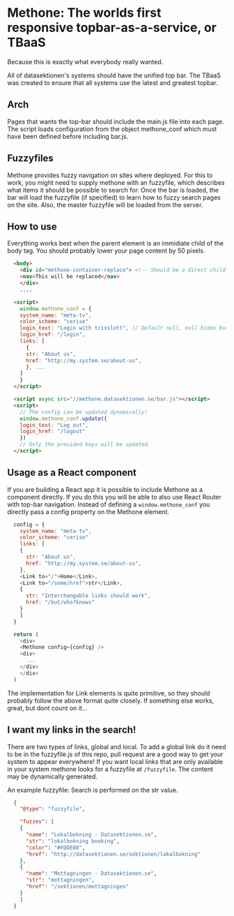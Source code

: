 Methone: The worlds first responsive topbar-as-a-service, or TBaaS
==================================================================
Because this is exactly what everybody really wanted.

All of datasektionen's systems should have the unified top bar. The
TBaaS was created to ensure that all systems use the latest and
greatest topbar.

Arch
----

Pages that wants the top-bar should include the main.js file into
each page. The script loads configuration from the object methone_conf
which must have been defined before including bar.js.

Fuzzyfiles
----------
Methone provides fuzzy navigation on sites where deployed. For this to work,
you might need to supply methone with an fuzzyfile, which describes what items
it should be possible to search for. Once the bar is loaded, the bar will load
the fuzzyfile (if specified) to learn how to fuzzy search pages on the site. Also,
the master fuzzyfile will be loaded from the server.

How to use
----------
Everything works best when the parent element is an immidiate child of the body
tag. You should probably lower your page content by 50 pixels.
```html
  <body>
    <div id="methone-container-replace"> <!-- Should be a direct child of body -->
    <nav>This will be replaced</nav>
    </div>
    ....

  <script>
    window.methone_conf = {
    system_name: "meta-tv",
    color_scheme: "cerise"
    login_text: "Login with trisslott", // Default null, null hides button
    login_href: "/login",
    links: [
      {
      str: "About us",
      href: "http://my.system.se/about-us",
      }, ...
    ]
    }
  </script>

  <script async src="//methone.datasektionen.se/bar.js"></script>
  <script>
    // The config can be updated dynamically!
    window.methone_conf.update({
    login_text: "Log out",
    login_href: "/logout"
    })
    // Only the provided keys will be updated.
  </script>
```
    
Usage as a React component
--------------------------

If you are building a React app it is possible to include Methone as a component directly. If you do this you will be able to also use React Router with top-bar navigation. Instead of defining a `window.methone_conf` you directly pass a config property on the Methone element.
```javascript
  config = {
    system_name: "meta-tv",
    color_scheme: "cerise"
    links: [
    {
      str: "About us",
      href: "http://my.system.se/about-us",
    },
    <Link to="/">Home</Link>,
    <Link to="/some/href">str</Link>,
    {
      str: "Interchangable links should work",
      href: "/but/who?knows"
    }
    ]
  }

  return (
    <div>
    <Methone config={config} />
    <div>
      ...
    </div>
    </div>
  )
```

The implementation for Link elements is quite primitive, so they should probably follow the above format quite closely. If something else works, great, but dont count on it...

I want my links in the search!
------------------------------
There are two types of links, global and local. To add a global link do it need to be in the fuzzyfile.js of this repo, pull request are a good way to get your system to appear everywhere!
If you want local links that are only available in your system methone looks for a fuzzyfile at `/fuzzyfile`. The content may be dynamically generated.

An example fuzzyfile:
Search is performed on the str value.
```json
  {
    "@type": "fuzzyfile",

    "fuzzes": [
    {
      "name": "Lokalbokning - Datasektionen.se",
      "str": "lokalbokning booking",
      "color": "#FDDE00",
      "href": "http://datasektionen.se/sektionen/lokalbokning"
    },
    {
      "name": "Mottagningen - Datasektionen.se",
      "str": "mottagningen",
      "href": "/sektionen/mottagningen"
    }
    ]
  }
```
